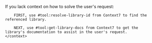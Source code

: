 <rules>
    <context>
        If you lack context on how to solve the user's request:

        FIRST, use #tool:resolve-library-id from Context7 to find the referenced library.

        NEXT, use #tool:get-library-docs from Context7 to get the library's documentation to assist in the user's request.
    </context>
</rules>